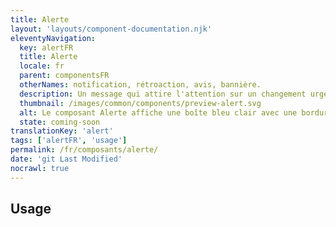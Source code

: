 ```yaml
---
title: Alerte
layout: 'layouts/component-documentation.njk'
eleventyNavigation:
  key: alertFR
  title: Alerte
  locale: fr
  parent: componentsFR
  otherNames: notification, rétroaction, avis, bannière.
  description: Un message qui attire l'attention sur un changement urgent et important.
  thumbnail: /images/common/components/preview-alert.svg
  alt: Le composant Alerte affiche une boîte bleu clair avec une bordure bleue foncée sur le côté gauche. À côté de la bordure se trouve un « i » dans un cercle qui représente une icône d'information. Sous la bordure se trouvent deux boîtes bleu foncé affichant du texte.
  state: coming-soon
translationKey: 'alert'
tags: ['alertFR', 'usage']
permalink: /fr/composants/alerte/
date: 'git Last Modified'
nocrawl: true
---
```


## Usage
